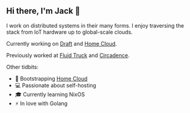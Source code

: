 ## Hi there, I'm Jack 👋

I work on distributed systems in their many forms. I enjoy traversing the stack from IoT hardware up to global-scale clouds.

Currently working on [Draft](https://github.com/steady-bytes/draft) and [Home Cloud](https://home-cloud.io).

Previously worked at [Fluid Truck](https://www.fluidtruck.com/) and [Circadence](https://circadence.com/).

Other tidbits:

- 🚀 Bootstrapping [Home Cloud](https://home-cloud.io)
- 💻 Passionate about self-hosting
- 🎓 Currently learning NixOS
- ⚡ In love with Golang
